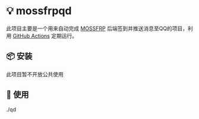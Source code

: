 # 💡 mossfrpqd

此项目主要是一个用来自动完成 [MOSSFRP](https://panel.mossfrp.top//) 后端签到并推送消息至QQ的项目，利用 [GitHub Actions](https://github.com/Haorwen/mossfrpqd/actions) 定期运行。

## 📦 安装

此项目暂不开放公共使用

## 🔧 使用

./qd
